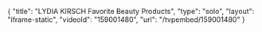 {
    "title": "LYDIA KIRSCH Favorite Beauty Products",
    "type": "solo",
    "layout": "iframe-static",
    "videoId": "159001480",
    "url": "\/tvpembed\/159001480"
}